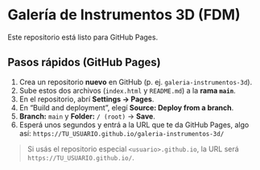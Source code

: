 # Galería de Instrumentos 3D (FDM)

Este repositorio está listo para GitHub Pages.

## Pasos rápidos (GitHub Pages)
1. Crea un repositorio **nuevo** en GitHub (p. ej. `galeria-instrumentos-3d`).
2. Sube estos dos archivos (`index.html` y `README.md`) a la **rama `main`**.
3. En el repositorio, abrí **Settings → Pages**.
4. En “Build and deployment”, elegí **Source: Deploy from a branch**.
5. **Branch:** `main` y **Folder:** `/ (root)` → **Save**.
6. Esperá unos segundos y entrá a la URL que te da GitHub Pages, algo así:
   `https://TU_USUARIO.github.io/galeria-instrumentos-3d/`

> Si usás el repositorio especial `<usuario>.github.io`, la URL será `https://TU_USUARIO.github.io/`.

